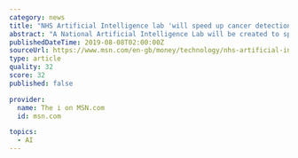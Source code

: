 ```yaml
---
category: news
title: "NHS Artificial Intelligence lab 'will speed up cancer detection' and test dementia treatments"
abstract: "A National Artificial Intelligence Lab will be created to speed up cancer detection as well as test new dementia treatments and ensure more personalised care for patients, Boris Johnson has announced. The Prime Minister has pledged another £250m to AI ..."
publishedDateTime: 2019-08-08T02:00:00Z
sourceUrl: https://www.msn.com/en-gb/money/technology/nhs-artificial-intelligence-lab-will-speed-up-cancer-detection-and-test-dementia-treatments/ar-AAFuk3E
type: article
quality: 32
score: 32
published: false

provider:
  name: The i on MSN.com
  id: msn.com

topics:
  - AI
---
```

